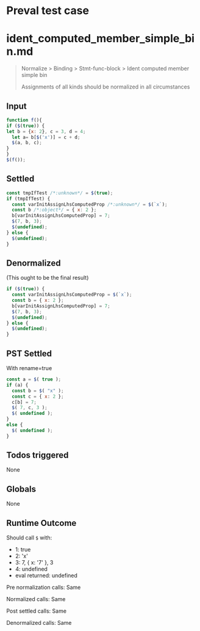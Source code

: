 # Preval test case

# ident_computed_member_simple_bin.md

> Normalize > Binding > Stmt-func-block > Ident computed member simple bin
>
> Assignments of all kinds should be normalized in all circumstances

## Input

`````js filename=intro
function f(){
if ($(true)) {
let b = {x: 2}, c = 3, d = 4;
  let a= b[$('x')] = c + d;
  $(a, b, c);
}
}
$(f());
`````


## Settled


`````js filename=intro
const tmpIfTest /*:unknown*/ = $(true);
if (tmpIfTest) {
  const varInitAssignLhsComputedProp /*:unknown*/ = $(`x`);
  const b /*:object*/ = { x: 2 };
  b[varInitAssignLhsComputedProp] = 7;
  $(7, b, 3);
  $(undefined);
} else {
  $(undefined);
}
`````


## Denormalized
(This ought to be the final result)

`````js filename=intro
if ($(true)) {
  const varInitAssignLhsComputedProp = $(`x`);
  const b = { x: 2 };
  b[varInitAssignLhsComputedProp] = 7;
  $(7, b, 3);
  $(undefined);
} else {
  $(undefined);
}
`````


## PST Settled
With rename=true

`````js filename=intro
const a = $( true );
if (a) {
  const b = $( "x" );
  const c = { x: 2 };
  c[b] = 7;
  $( 7, c, 3 );
  $( undefined );
}
else {
  $( undefined );
}
`````


## Todos triggered


None


## Globals


None


## Runtime Outcome


Should call `$` with:
 - 1: true
 - 2: 'x'
 - 3: 7, { x: '7' }, 3
 - 4: undefined
 - eval returned: undefined

Pre normalization calls: Same

Normalized calls: Same

Post settled calls: Same

Denormalized calls: Same
